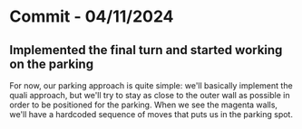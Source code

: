 # Commit - 04/11/2024

## Implemented the final turn and started working on the parking

For now, our parking approach is quite simple: we'll basically implement the quali approach, but we'll try to stay as close to the outer wall as possible in order to be positioned for the parking. When we see the magenta walls, we'll have a hardcoded sequence of moves that puts us in the parking spot.